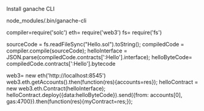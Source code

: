 Install ganache CLI

node_modules/.bin/ganache-cli

compiler=require('solc')
eth= require('web3')
fs= require('fs')

sourceCode = fs.readFileSync("Hello.sol").toString();
compiledCode = compiler.compile(sourceCode);
helloInterface = JSON.parse(compiledCode.contracts[':Hello'].interface);
helloByteCode= compiledCode.contracts[':Hello'].bytecode

web3= new eth('http://localhost:8545')
web3.eth.getAccounts().then(function(res){accounts=res});
helloContract = new web3.eth.Contract(helloInterface);
helloContract.deploy({data:helloByteCode}).send({from: accounts[0], gas:4700}).then(function(res){myContract=res;});
